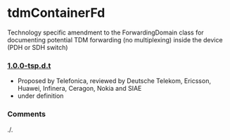 # tdmContainerFd
Technology specific amendment to the ForwardingDomain class for documenting potential TDM forwarding (no multiplexing) inside the device (PDH or SDH switch)

### [1.0.0-tsp.d.t](../../tree/tsp)
- Proposed by Telefonica, reviewed by Deutsche Telekom, Ericsson, Huawei, Infinera, Ceragon, Nokia and SIAE
- under definition

### Comments
./.
